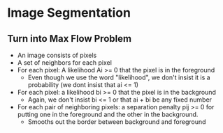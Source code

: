 # Image Segmentation

## Turn into Max Flow Problem

* An image consists of pixels
* A set of neighbors for each pixel
* For each pixel: A likelihood Ai >= 0 that the pixel is in the foreground
  * Even though we use the word "likelihood", we don't insist it is a probability (we dont insist that ai <= 1)
* For each pixel: a likelihood bi >= 0 that the pixel is in the background
  * Again, we don't insist bi <= 1 or that ai + bi be any fixed number
* For each pair of neighboring pixels: a separation penalty pij >= 0 for putting one in the foreground and the other in the background.
  * Smooths out the border between background and foreground
